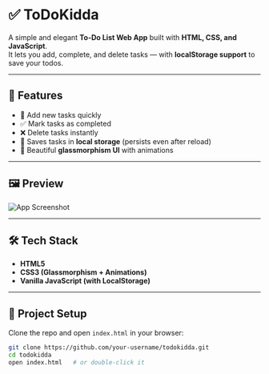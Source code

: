 # ✅ ToDoKidda

A simple and elegant **To-Do List Web App** built with **HTML, CSS, and JavaScript**.  
It lets you add, complete, and delete tasks — with **localStorage support** to save your todos.

---

## 🚀 Features
- 📝 Add new tasks quickly  
- ✅ Mark tasks as completed  
- ❌ Delete tasks instantly  
- 💾 Saves tasks in **local storage** (persists even after reload)  
- 🎨 Beautiful **glassmorphism UI** with animations  

---

## 🖼 Preview
![App Screenshot]("todo.png") <!-- Add your screenshot here -->

---

## 🛠 Tech Stack
- **HTML5**  
- **CSS3 (Glassmorphism + Animations)**  
- **Vanilla JavaScript (with LocalStorage)**  

---

## 📂 Project Setup
Clone the repo and open `index.html` in your browser:

```bash
git clone https://github.com/your-username/todokidda.git
cd todokidda
open index.html   # or double-click it
